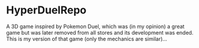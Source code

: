 # HyperDuelRepo
A 3D game inspired by Pokemon Duel, which was (in my opinion) a great game but was later removed from all stores and its development was ended. This is my version of that game (only the mechanics are similar)...
